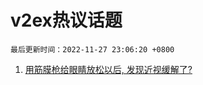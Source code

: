 # v2ex热议话题

`最后更新时间：2022-11-27 23:06:20 +0800`

1. [用筋膜枪给眼睛放松以后, 发现近视缓解了?](https://www.v2ex.com/t/898285)

